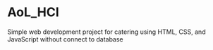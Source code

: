 # AoL_HCI

Simple web development project for catering using HTML, CSS, and JavaScript without connect to database
